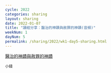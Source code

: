 ```yaml
---
cycle: 2022
categories: sharing
layout: sharing
date: 2022-01-07
title: "讀經分享：醫治的神蹟與赦罪的神蹟(音頻)"
weekNum: 1
dayNum: 5
permalink: /sharing/2022/wk1-day5-sharing.html
---
```


[醫治的神蹟與赦罪的神蹟](https://eccseattle.github.io/media/sharing/2022/wk001/2022-01-07-bin.m4a)

`小錢`
